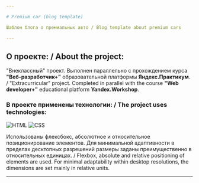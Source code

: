 ```yaml
---

# Premium car (blog template)

Шаблон блога о премиальных авто / Blog template about premium cars

---
```


## О проекте: / About the project:
"Внеклассный" проект. Выполнен параллельно с прохождением курса **"Веб-разработчик+"** образовательной платформы **Яндекс.Практикум**. / "Extracurricular" project. Completed in parallel with the course **"Web developer+"** educational platform **Yandex.Workshop**.

### В проекте применены технологии: / The project uses technologies:
![HTML](https://camo.githubusercontent.com/8e3d922bd60d3971eae63d9f73fcdf841287c4e2fa08b6b88cd3e1c7c3bc5b5a/68747470733a2f2f696d672e736869656c64732e696f2f62616467652f2d48544d4c352d3039303930393f7374796c653d666f722d7468652d6261646765266c6f676f3d48544d4c35)
![CSS](https://camo.githubusercontent.com/62938cbccb9528494946fda092632ad4563a35d08abd2ef8015fc2e9244f6ea7/68747470733a2f2f696d672e736869656c64732e696f2f62616467652f2d435353332d3039303930393f7374796c653d666f722d7468652d6261646765266c6f676f3d43535333)  

Использованы флексбокс, абсолютное и относительное позиционирование элементов. Для минимальной адаптивности в пределах десктопных разрешений размеры заданы преимущественно в относительных единицах. / Flexbox, absolute and relative positioning of elements are used. For minimal adaptability within desktop resolutions, the dimensions are set mainly in relative units.

---
